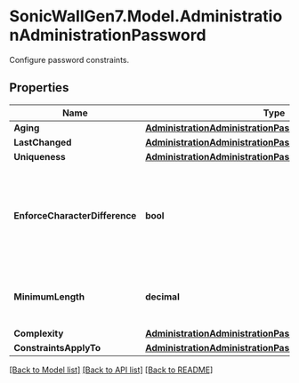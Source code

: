 # SonicWallGen7.Model.AdministrationAdministrationPassword
Configure password constraints.

## Properties

Name | Type | Description | Notes
------------ | ------------- | ------------- | -------------
**Aging** | [**AdministrationAdministrationPasswordAging**](AdministrationAdministrationPasswordAging.md) |  | [optional] 
**LastChanged** | [**AdministrationAdministrationPasswordLastChanged**](AdministrationAdministrationPasswordLastChanged.md) |  | [optional] 
**Uniqueness** | [**AdministrationAdministrationPasswordUniqueness**](AdministrationAdministrationPasswordUniqueness.md) |  | [optional] 
**EnforceCharacterDifference** | **bool** | Enable new password must contain 4 characters different from the old password. | [optional] 
**MinimumLength** | **decimal** | Set the minimum password length to enforce. | [optional] 
**Complexity** | [**AdministrationAdministrationPasswordComplexity**](AdministrationAdministrationPasswordComplexity.md) |  | [optional] 
**ConstraintsApplyTo** | [**AdministrationAdministrationPasswordConstraintsApplyTo**](AdministrationAdministrationPasswordConstraintsApplyTo.md) |  | [optional] 

[[Back to Model list]](../README.md#documentation-for-models) [[Back to API list]](../README.md#documentation-for-api-endpoints) [[Back to README]](../README.md)

